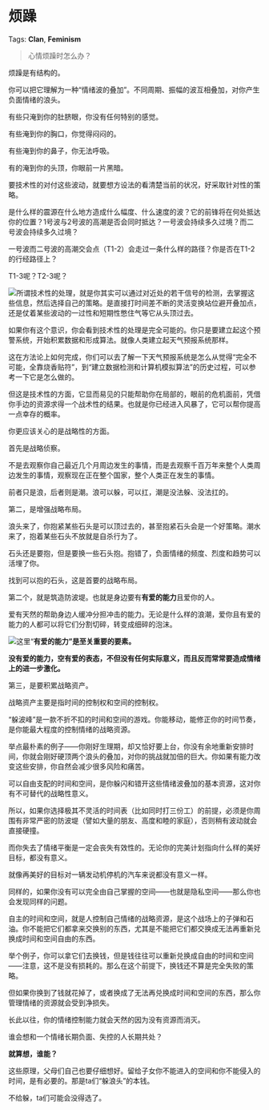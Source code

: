 # 烦躁

Tags: **Clan**, **Feminism**

> 心情烦躁时怎么办？



烦躁是有结构的。

你可以把它理解为一种“情绪波的叠加”。不同周期、振幅的波互相叠加，对你产生负面情绪的浪头。

有些只淹到你的肚脐眼，你没有任何特别的感觉。

有些淹到你的胸口，你觉得闷闷的。

有些淹到你的鼻子，你无法呼吸。

有的淹到你的头顶，你眼前一片黑暗。

要技术性的对付这些波动，就要想方设法的看清楚当前的状况，好采取针对性的策略。

是什么样的震源在什么地方造成什么幅度、什么速度的波？它的前锋将在何处抵达你的位置？1号波与2号波的高潮是否会同时抵达？一号波会持续多久过境？而二号波会持续多久过境？

一号波而二号波的高潮交会点（T1-2）会走过一条什么样的路径？你是否在T1-2的行经路径上？

T1-3呢？T2-3呢？

![](https://pic2.zhimg.com/50/v2-ed423a8a846d433ee094231010bdffce_720w.jpg?source=1940ef5c)所谓技术性的处理，就是你其实可以通过对近处的若干信号的检测，去掌握这些信息，然后选择自己的策略。是直接打时间差不断的灵活变换站位避开叠加点，还是仗着某些波动的一过性和短期性憋住气等它从头顶过去。

如果你有这个意识，你会看到技术性的处理是完全可能的。你只是要建立起这个预警系统，开始积累数据和形成算法。就像人类建立起天气预报系统那样。

这在方法论上如何完成，你们可以去了解一下天气预报系统是怎么从觉得“完全不可能，全靠烧香贴符”，到“建立数据检测和计算机模拟算法”的历史过程，可以参考一下它是怎么做的。

但这是技术性的方面，它显而易见的只能帮助你在局部的，眼前的危机面前，凭借你手边的资源求得一个战术性的结果。也就是你已经进入风暴了，它可以帮你提高一点幸存的概率。

  


你更应该关心的是战略性的方面。

首先是战略侦察。

不是去观察你自己最近几个月周边发生的事情，而是去观察千百万年来整个人类周边发生的事情，观察现在正在整个国家，整个人类正在发生的事情。

前者只是浪，后者则是潮。浪可以躲，可以扛，潮是没法躲、没法扛的。

  


第二，是增强战略布局。

浪头来了，你抱紧某些石头是可以顶过去的，甚至抱紧石头会是一个好策略。潮水来了，抱着某些石头不放就是自杀行为了。

石头还是要抱，但是要换一些石头抱。抱错了，负面情绪的频度、烈度和趋势可以活埋了你。

找到可以抱的石头，这是首要的战略布局。

第二个，就是筑造防波堤。也就是身边要有**有爱的能力**且爱你的人。

爱有天然的帮助身边人缓冲分担冲击的能力。无论是什么样的浪潮，爱你且有爱的能力的人都可以将它们分割切碎，转变成细碎的泡沫。

![](https://pica.zhimg.com/50/v2-a9d444263be06cf353e0ee10b10fd16f_720w.jpg?source=1940ef5c)这里“**有爱的能力”**是至关重要的要素**。**

**没有爱的能力，空有爱的表态，不但没有任何实际意义，而且反而常常要造成情绪上的进一步激化。**

  


第三，是要积累战略资产。

战略资产主要是指时间的控制权和空间的控制权。

“躲波峰”是一款不折不扣的时间和空间的游戏。你能移动，能修正你的时间节奏，是你能最大程度的控制情绪的战略资源。

举点最朴素的例子——你刚好生理期，却又恰好要上台，你没有余地重新安排时间，你就会刚好硬顶两个浪头的叠加，对你的挑战就加倍的巨大。你如果有能力改变这些安排，你自然会减少很多风险和痛苦。

可以自由支配的时间和空间，是你躲闪和错开这些情绪波叠加的基本资源，这对你有不可替代的战略性意义。

所以，如果你选择极其不灵活的时间表（比如同时打三份工）的前提，必须是你周围有非常严密的防波堤（譬如大量的朋友、高度和睦的家庭），否则稍有波动就会直接硬撞。

而你失去了情绪平衡是一定会丧失有效性的。无论你的完美计划指向什么样的美好目标，都没有意义。

就像再美好的目标对一辆发动机停机的汽车来说都没有意义一样。

同样的，如果你没有可以完全由自己掌握的空间——也就是隐私空间——那么你也会发现同样的问题。

自主的时间和空间，就是人控制自己情绪的战略资源，是这个战场上的子弹和石油。你不能把它们都拿来交换别的东西，尤其是不能把它们都交换成无法再重新兑换成时间和空间自由的东西。

举个例子，你可以拿它们去换钱，但是钱往往可以重新兑换成自由的时间和空间——注意，这不是没有损耗的。那么在这个前提下，换钱还不算是完全失败的策略。

但如果你换到了钱就花掉了，或者换成了无法再兑换成时间和空间的东西，那么你管理情绪的资源就会受到净损失。

长此以往，你的情绪控制能力就会天然的因为没有资源而消灭。

  


谁会想和一个情绪长期负面、失控的人长期共处？

**就算想，谁能？**

  


这些原理，父母们自己也要仔细想好。留给子女你不能进入的空间和你不能侵入的时间，是有必要的。那是ta们“躲浪头”的本钱。

不给躲，ta们可能会没得选了。



